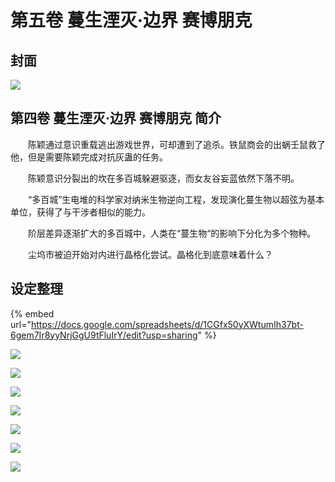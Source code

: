 # 第五卷 蔓生湮灭·边界 赛博朋克

## 封面

![](<../../.gitbook/assets/5 (1).png>)

## 第四卷 蔓生湮灭·边界 赛博朋克 简介

　　陈颖通过意识重载逃出游戏世界，可却遭到了追杀。铁鼠商会的出蜗壬鼠救了他，但是需要陈颖完成对抗灰蛊的任务。

　　陈颖意识分裂出的坎在多百城躲避驱逐，而女友谷妄蓝依然下落不明。

　　“多百城”生电堆的科学家对纳米生物逆向工程，发现演化蔓生物以超弦为基本单位，获得了与干涉者相似的能力。

　　阶层差异逐渐扩大的多百城中，人类在“蔓生物“的影响下分化为多个物种。

　　尘坞市被迫开始对内进行晶格化尝试。晶格化到底意味着什么？

## 设定整理

{% embed url="https://docs.google.com/spreadsheets/d/1CGfx50yXWtumIh37bt-6gem7Ir8yyNrjGgU9tFluIrY/edit?usp=sharing" %}

![](<../../.gitbook/assets/屏幕快照 2020-10-11 下午10.19.18.png>)

![](<../../.gitbook/assets/屏幕快照 2020-10-17 下午7.29.16.png>)

![](<../../.gitbook/assets/屏幕快照 2020-10-17 下午6.54.46.png>)

![](<../../.gitbook/assets/屏幕快照 2020-10-17 下午6.54.59.png>)

![](<../../.gitbook/assets/屏幕快照 2020-10-17 下午6.55.14.png>)

![](../../.gitbook/assets/A4-2-2.png)

![](../../.gitbook/assets/A4-2-1.png)
